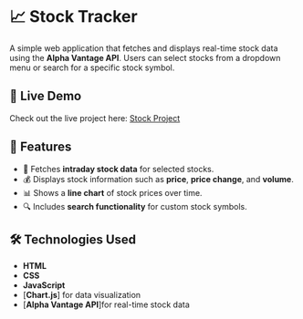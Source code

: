 # 📈 Stock Tracker

A simple web application that fetches and displays real-time stock data using the **Alpha Vantage API**. Users can select stocks from a dropdown menu or search for a specific stock symbol.

## 🚀 Live Demo

Check out the live project here: [Stock Project](https://your-live-demo-link.com)

## 🧩 Features

- 🔄 Fetches **intraday stock data** for selected stocks.
- 💰 Displays stock information such as **price**, **price change**, and **volume**.
- 📊 Shows a **line chart** of stock prices over time.
- 🔍 Includes **search functionality** for custom stock symbols.

## 🛠️ Technologies Used

- **HTML**
- **CSS**
- **JavaScript**
- [**Chart.js**] for data visualization
- [**Alpha Vantage API**]for real-time stock data
